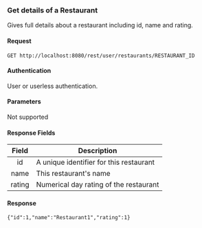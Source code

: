 ### Get details of a Restaurant
Gives full details about a restaurant including id, name and rating.

#### Request
`GET http://localhost:8080/rest/user/restaurants/RESTAURANT_ID`

#### Authentication
User or userless authentication.

#### Parameters
Not supported

#### Response Fields
| Field  | Description                             |
|:------:|-----------------------------------------|
|  id    | A unique identifier for this restaurant |
|  name  | This restaurant's name                  |
| rating | Numerical day rating of the restaurant  |

#### Response
```{"id":1,"name":"Restaurant1","rating":1}```

